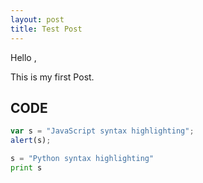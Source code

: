 ```yaml
---
layout: post
title: Test Post
---
```


Hello ,

This is my first Post.

## CODE

```javascript
var s = "JavaScript syntax highlighting";
alert(s);
```
 
```python
s = "Python syntax highlighting"
print s
```